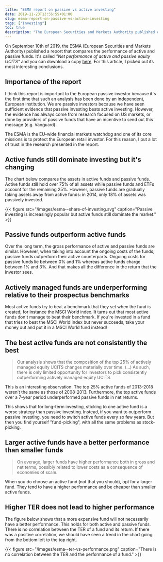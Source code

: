 ```yaml
---
title: "ESMA report on passive vs active investing"
date: 2019-11-23T13:56:59+01:00
slug: esma-report-on-passive-vs-active-investing
tags: ["Investing"]
toc: true
description: "The European Securities and Markets Authority published a report comparing the performance of active and passive funds. I picked out its most interesting conclusions."
---
```


On September 10th of 2019, the ESMA (European Securities and Markets Authority)
published a report that compares the performance of active and passive funds.
It's called _"Net performance of active and passive equity UCITS"_ and you can
download a copy
[here](/documents/esma--net-performance-of-active-and-passive-equity-ucits.pdf).
For this article, I picked out its most interesting conclusions.

## Importance of the report
I think this report is important to the European passive investor because it's
the first time that such an analysis has been done by an independent, European
institution. We are passive investors because we have seen sufficient evidence
that passive investing beats active investing. However, the evidence has always
come from research focused on US markets, or done by providers of passive funds that
have an incentive to send out this message (e.g. Vanguard).

The ESMA is the EU-wide financial markets watchdog and one of its core missions
is to protect the European retail investor. For this reason, I put a lot of
trust in the research presented in the report.

## Active funds still dominate investing but it's changing
The chart below compares the assets in active funds and passive funds.  Active
funds still hold over 75% of all assets while passive funds and ETFs account
for the remaining 25%. However, passive funds are gradually taking assets away
from active funds: in 2014, only 18% of assets was passively invested.

{{< figure src="/images/esma--share-of-investing.svg" caption="Passive investing is increasingly popular but active funds still dominate the market." >}}

## Passive funds outperform active funds
Over the long term, the gross performance of active and passive funds are
similar. However, when taking into account the ongoing costs of the funds,
passive funds outperform their active counterparts.  Ongoing costs for passive
funds lie between 0% and 1% whereas active funds charge between 1% and 3%. And
that makes all the difference in the return that the investor sees.

## Actively managed funds are underperforming relative to their prospectus benchmarks
Most active funds try to beat a benchmark that they set when the fund is
created, for instance the MSCI World index. It turns out that most active funds
don't manage to beat their benchmark. If you're invested in a fund that tries
to beat the MSCI World index but never succeeds, take your money out and put it
in a MSCI World fund instead!

## The best active funds are not consistently the best
> Our analysis shows that the composition of the top 25% of actively managed
> equity UCITS changes materially over time. (...) As such, there is only
> limited opportunity for investors to pick consistently outperforming actively
> managed equity UCITS.

This is an interesting observation. The top 25% active funds of 2013-2018
weren't the same as those of 2008-2013. Furthermore, the top active funds over
a 7-year period underperformed passive funds in net returns.

This shows that for long-term investing, sticking to one active fund is a worse
strategy than passive investing. Instead, if you want to outperform passive
investing, you need to switch active funds every so few years. But then you
find yourself "fund-picking", with all the same problems as stock-picking.

## Larger active funds have a better performance than smaller funds
> On average, larger funds have higher performance both in gross and net terms,
> possibly related to lower costs as a consequence of economies of scale.

When you do choose an active fund (not that you should), opt for a larger fund.
They tend to have a higher performance and be cheaper than smaller active funds.

## Higher TER does not lead to higher performance
The figure below shows that a more expensive fund will not necessarily have a
better performance. This holds for both active and passive funds. There is no
correlation between the TER of a fund and its return. If there was a positive
correlation, we should have seen a trend in the chart going from the bottom
left to the top right.

{{< figure src="/images/esma--ter-vs-performance.png" caption="There is no correlation between the TER and the performance of a fund." >}}
